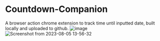 # Countdown-Companion
A browser action chrome extension to track time until inputted date, built locally and uploaded to github.
![image](https://user-images.githubusercontent.com/121406496/221316206-71bea5ed-0ecc-45ba-afb4-685fe5a8a505.png)
![Screenshot from 2023-08-05 13-56-32](https://github.com/JackCollier/Countdown-Companion/assets/121406496/00917242-1e63-488e-86f8-88f9032ab79d)
